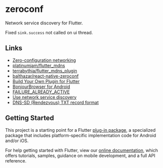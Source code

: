 # zeroconf

Network service discovery for Flutter.

Fixed `sink.success` not called on ui thread.


## Links

* [Zero-configuration networking](https://en.wikipedia.org/wiki/Zero-configuration_networking)
* [platinumjam/flutter_mdns](https://github.com/platinumjam/flutter_mdns)
* [terrabythia/flutter_mdns_plugin](https://github.com/terrabythia/flutter_mdns_plugin)
* [balthazar/react-native-zeroconf](https://github.com/balthazar/react-native-zeroconf)
* [Build Your Own Plugin for Flutter](https://proandroiddev.com/build-your-own-plugin-for-flutter-cfee1a08ea3a)
* [BonjourBrowser for Android](https://github.com/wellenvogel/BonjourBrowser)
* [FAILURE_ALREADY_ACTIVE](https://stackoverflow.com/a/27808307/7034640)
* [Use network service discovery](https://developer.android.com/training/connect-devices-wirelessly/nsd)
* [DNS-SD (Rendezvous) TXT record format](http://www.zeroconf.org/rendezvous/txtrecords.html)

## Getting Started

This project is a starting point for a Flutter
[plug-in package](https://flutter.io/developing-packages/),
a specialized package that includes platform-specific implementation code for
Android and/or iOS.

For help getting started with Flutter, view our 
[online documentation](https://flutter.io/docs), which offers tutorials, 
samples, guidance on mobile development, and a full API reference.
